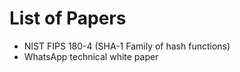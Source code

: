 # List of Papers
* NIST FIPS 180-4 (SHA-1 Family of hash functions) 
* WhatsApp technical white paper
